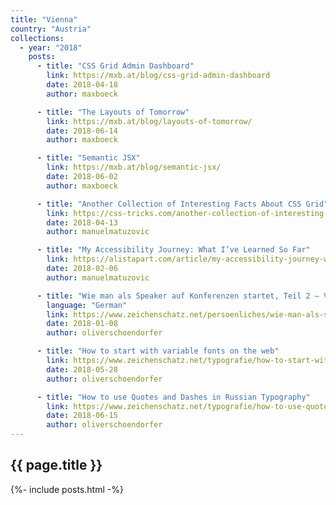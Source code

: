 ```yaml
---
title: "Vienna"
country: "Austria"
collections:
  - year: "2018"
    posts:
      - title: "CSS Grid Admin Dashboard"
        link: https://mxb.at/blog/css-grid-admin-dashboard
        date: 2018-04-18
        author: maxboeck

      - title: "The Layouts of Tomorrow"
        link: https://mxb.at/blog/layouts-of-tomorrow/
        date: 2018-06-14
        author: maxboeck

      - title: "Semantic JSX"
        link: https://mxb.at/blog/semantic-jsx/
        date: 2018-06-02
        author: maxboeck

      - title: "Another Collection of Interesting Facts About CSS Grid"
        link: https://css-tricks.com/another-collection-of-interesting-facts-about-css-grid
        date: 2018-04-13
        author: manuelmatuzovic

      - title: "My Accessibility Journey: What I’ve Learned So Far"
        link: https://alistapart.com/article/my-accessibility-journey-what-ive-learned-so-far
        date: 2018-02-06
        author: manuelmatuzovic

      - title: "Wie man als Speaker auf Konferenzen startet, Teil 2 – Vortrag, die Hürde Englisch und das Fazit"
        language: "German"
        link: https://www.zeichenschatz.net/persoenliches/wie-man-als-speaker-auf-konferenzen-startet-teil-2-vortrag-die-huerde-englisch-und-das-fazit.html
        date: 2018-01-08
        author: oliverschoendorfer

      - title: "How to start with variable fonts on the web"
        link: https://www.zeichenschatz.net/typografie/how-to-start-with-variable-fonts-on-the-web.html
        date: 2018-05-28
        author: oliverschoendorfer

      - title: "How to use Quotes and Dashes in Russian Typography"
        link: https://www.zeichenschatz.net/typografie/how-to-use-quotes-and-dashes-in-russian-typography.html
        date: 2018-06-15
        author: oliverschoendorfer
---
```


## {{ page.title }}

{%- include posts.html -%}
